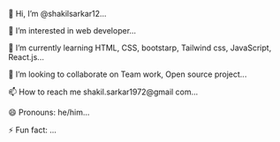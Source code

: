 👋 Hi, I’m @shakilsarkar12...

👀 I’m interested in web developer...

🌱 I’m currently learning HTML, CSS, bootstarp, Tailwind css, JavaScript, React.js...

💞️ I’m looking to collaborate on Team work, Open source project...

📫 How to reach me shakil.sarkar1972@gmail com...

😄 Pronouns: he/him...

⚡ Fun fact: ...

<!---
shakilsarkar12/shakilsarkar12 is a ✨ special ✨ repository because its `README.md` (this file) appears on your GitHub profile.
You can click the Preview link to take a look at your changes.
--->
